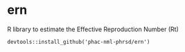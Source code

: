 # ern
R library to estimate the Effective Reproduction Number (Rt)

`devtools::install_github('phac-nml-phrsd/ern')`


